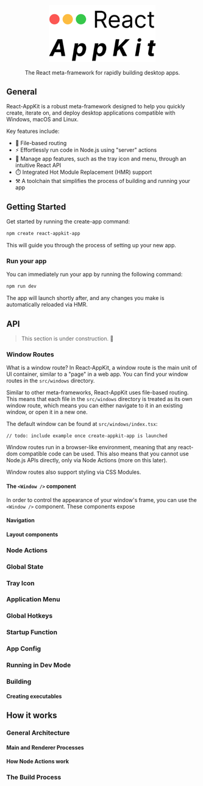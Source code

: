 <center>
  <img src="logo.png" alt="logo" width="280" />
  <br />
  <br />
  The React meta-framework for rapidly building desktop apps.
</center>

## General
React-AppKit is a robust meta-framework designed to help you quickly create, iterate on, and deploy desktop applications compatible with Windows, macOS and Linux.

Key features include:
- 🚥 File-based routing
- ⚡️ Effortlessly run code in Node.js using "server" actions
- 🧰 Manage app features, such as the tray icon and menu, through an intuitive React API
- ⏱️ Integrated Hot Module Replacement (HMR) support
- ⚒️ A toolchain that simplifies the process of building and running your app

## Getting Started
Get started by running the create-app command:
```sh
npm create react-appkit-app
```

This will guide you through the process of setting up your new app.

### Run your app
You can immediately run your app by running the following command:
```sh
npm run dev
```

The app will launch shortly after, and any changes you make is automatically reloaded via HMR.

## API
> This section is under construction. 🚧

### Window Routes
What is a window route? In React-AppKit, a window route is the main unit of UI container, similar to a "page" in a web app. You can find your window routes in the `src/windows` directory.

Similar to other meta-frameworks, React-AppKit uses file-based routing. This means that each file in the `src/windows` directory is treated as its own window route, which means you can either navigate to it in an existing window, or open it in a new one.

The default window can be found at `src/windows/index.tsx`:

```tsx
// todo: include example once create-appkit-app is launched
```

Window routes run in a browser-like environment, meaning that any react-dom compatible code can be used. This also means that you cannot use Node.js APIs directly, only via Node Actions (more on this later).

Window routes also support styling via CSS Modules.

#### The `<Window />` component
In order to control the appearance of your window's frame, you can use the `<Window />` component. These components expose 

#### Navigation

#### Layout components

### Node Actions

### Global State

### Tray Icon

### Application Menu

### Global Hotkeys

### Startup Function

### App Config

### Running in Dev Mode

### Building

#### Creating executables

## How it works

### General Architecture

#### Main and Renderer Processes

#### How Node Actions work

### The Build Process

